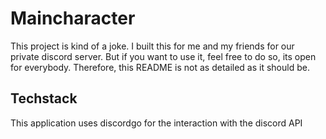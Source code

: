 # Maincharacter

This project is kind of a joke. I built this for me and my friends for our private
discord server. But if you want to use it, feel free to do so, its open for everybody.
Therefore, this README is not as detailed as it should be.

## Techstack

This application uses discordgo for the interaction with the discord API